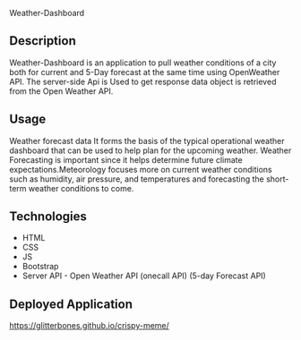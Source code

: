 Weather-Dashboard

## Description
Weather-Dashboard is an application to pull weather conditions of a city both for current and 5-Day forecast at the same time using OpenWeather API.
The server-side Api is Used to get response data object is retrieved from the Open Weather API.



## Usage
Weather forecast data
It forms the basis of the typical operational weather dashboard that can be used to help plan for the upcoming weather. Weather Forecasting is important since it helps determine future climate expectations.Meteorology focuses more on current weather conditions such as humidity, air pressure, and temperatures and forecasting the short-term weather conditions to come.

## Technologies
- HTML
- CSS
- JS
- Bootstrap
- Server API - Open Weather API (onecall API) (5-day Forecast API)



## Deployed Application

https://glitterbones.github.io/crispy-meme/